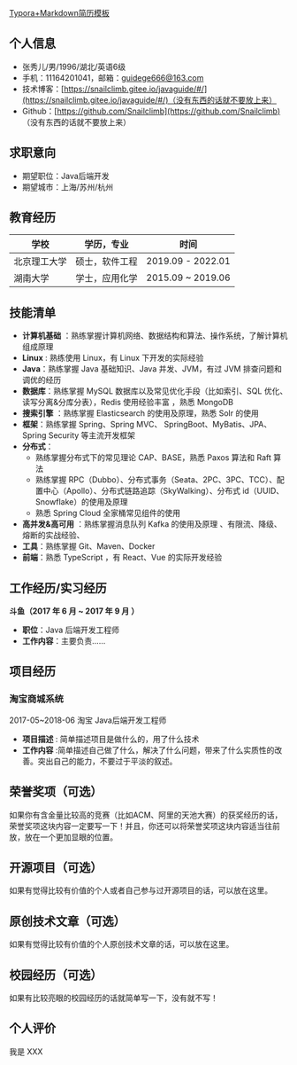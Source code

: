 [Typora+Markdown简历模板](https://www.cnblogs.com/javaguide/p/resume.html)



## 个人信息

- 张秀儿/男/1996/湖北/英语6级
- 手机：11164201041，邮箱：guidege666@163.com
- 技术博客：[https://snailclimb.gitee.io/javaguide/#/](https://snailclimb.gitee.io/javaguide/#/)（没有东西的话就不要放上来）
- Github：[https://github.com/Snailclimb](https://github.com/Snailclimb) （没有东西的话就不要放上来）

## 求职意向

- 期望职位：Java后端开发
- 期望城市：上海/苏州/杭州

## 教育经历

| 学校         | 学历，专业     | 时间              |
| ------------ | -------------- | ----------------- |
| 北京理工大学 | 硕士，软件工程 | 2019.09 - 2022.01 |
| 湖南大学     | 学士，应用化学 | 2015.09 ~ 2019.06 |


## 技能清单

- **计算机基础** ：熟练掌握计算机网络、数据结构和算法、操作系统，了解计算机组成原理
- **Linux** : 熟练使用 Linux，有 Linux 下开发的实际经验
- **Java**：熟练掌握 Java 基础知识、Java 并发、JVM，有过 JVM 排查问题和调优的经历
- **数据库**：熟练掌握 MySQL 数据库以及常见优化手段（比如索引、SQL 优化、读写分离&分库分表），Redis 使用经验丰富 ，熟悉 MongoDB
- **搜索引擎** ：熟练掌握 Elasticsearch 的使用及原理，熟悉 Solr 的使用
- **框架**：熟练掌握 Spring、Spring MVC、 SpringBoot、MyBatis、JPA、Spring Security 等主流开发框架
- **分布式**：
  - 熟练掌握分布式下的常见理论 CAP、BASE，熟悉 Paxos 算法和 Raft 算法
  - 熟练掌握 RPC（Dubbo）、分布式事务（Seata、2PC、3PC、TCC）、配置中心（Apollo）、分布式链路追踪（SkyWalking）、分布式 id（UUID、Snowflake）的使用及原理
  - 熟悉 Spring Cloud 全家桶常见组件的使用
- **高并发&高可用** ：熟练掌握消息队列 Kafka 的使用及原理 、有限流、降级、熔断的实战经验、
- **工具**：熟练掌握 Git、Maven、Docker
- **前端**：熟悉 TypeScript ，有 React、Vue 的实际开发经验

## 工作经历/实习经历

**斗鱼（2017 年 6 月 ~ 2017 年 9 月 ）**

- **职位**：Java 后端开发工程师
- **工作内容**：主要负责......

## 项目经历 

### 淘宝商城系统

2017-05~2018-06  淘宝  Java后端开发工程师

- **项目描述** : 简单描述项目是做什么的，用了什么技术
- **工作内容** :简单描述自己做了什么，解决了什么问题，带来了什么实质性的改善。突出自己的能力，不要过于平淡的叙述。

## 荣誉奖项（可选）

如果你有含金量比较高的竞赛（比如ACM、阿里的天池大赛）的获奖经历的话，荣誉奖项这块内容一定要写一下！并且，你还可以将荣誉奖项这块内容适当往前放，放在一个更加显眼的位置。

## 开源项目（可选）

如果有觉得比较有价值的个人或者自己参与过开源项目的话，可以放在这里。

## 原创技术文章（可选）

如果有觉得比较有价值的个人原创技术文章的话，可以放在这里。

## 校园经历（可选）

如果有比较亮眼的校园经历的话就简单写一下，没有就不写！

## 个人评价

我是 XXX
